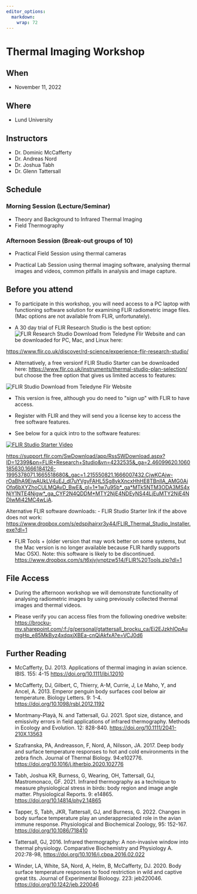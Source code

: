 ```yaml
---
editor_options: 
  markdown: 
    wrap: 72
---
```


# Thermal Imaging Workshop

## When

-   November 11, 2022

## Where

-   Lund University

## Instructors

-   Dr. Dominic McCafferty
-   Dr. Andreas Nord
-   Dr. Joshua Tabh
-   Dr. Glenn Tattersall

## Schedule

### Morning Session (Lecture/Seminar)

-   Theory and Background to Infrared Thermal Imaging
-   Field Thermography

### Afternoon Session (Break-out groups of 10)

-   Practical Field Session using thermal cameras

-   Practical Lab Session using thermal imaging software, analysing
    thermal images and videos, common pitfalls in analysis and image
    capture.

## Before you attend

-   To participate in this workshop, you will need access to a PC laptop
    with functioning software solution for examining FLIR radiometric
    image files. (Mac options are not available from FLIR,
    unfortunately).

- A 30 day trial of FLIR Research Studio is the best option:
![FLIR Research Studio Download from Teledyne Flir
Website](img/FLIR_Research_Studio_Download.png) and can be downloaded for PC, Mac, and Linux here:

https://www.flir.co.uk/discover/rd-science/experience-flir-research-studio/

-  Alternatively, a free versionf FLIR Studio Starter can be downloaded here: https://www.flir.co.uk/instruments/thermal-studio-plan-selection/ but choose the free option that gives us limited access to features:

![FLIR Studio Download from Teledyne Flir
Website](img/FLIR_Studio_Screenshot.png)

-   This version is free, although you do need to "sign up" with FLIR to
    have access.

-   Register with FLIR and they will send you a license key to access
    the free software features.

-   See below for a quick intro to the software features:

[![FLIR Studio Starter
Video](http://img.youtube.com/vi/sfrEELVn8Cg/0.jpg)](https://www.youtube.com/watch?v=sfrEELVn8Cg)


https://support.flir.com/SwDownload/app/RssSWDownload.aspx?ID=12399&pn=FLIR+Research+Studio&vn=4232535&_ga=2.46099620.1060185630.1666184126-1995378071.1665518680&_gac=1.215550821.1666007432.CjwKCAjw-rOaBhA9EiwAUkLV4uEJ_dl7uYVgyFAHL5Sg8ykXncxHhHE8TBnIlA_AMG0AiOfq6bXYZhoCULMQAvD_BwE&_gl=1*1w7u95b*_ga*MTk5NTM3ODA3MS4xNjY1NTE4Njgw*_ga_CYF2N4QDDM*MTY2NjE4NDEyNS44LjEuMTY2NjE4NDIwMi42MC4wLjA.




Alternative FLIR software downloads: - FLIR Studio Starter link if the
above does not work:
<https://www.dropbox.com/s/edspjhairxr3y44/FLIR_Thermal_Studio_Installer.exe?dl=1>

-   FLIR Tools + (older version that may work better on some systems,
    but the Mac version is no longer available because FLIR hardly
    supports Mac OSX). Note: this software is likely to be discontinued.
    <https://www.dropbox.com/s/t6xjvjvnptzw514/FLIR%20Tools.zip?dl=1>

## File Access

-   During the afternoon workshop we will demonstrate functionality of
    analysing radiometric images by using previously collected thermal
    images and thermal videos.

-   Please verify you can access files from the following onedrive
    website:
    <https://brocku-my.sharepoint.com/:f:/g/personal/gtattersall_brocku_ca/Ei2EJzkhlOpAumgHp_e85MkByz4xdqxjXBEa-cnQiAkfxA?e=VCJ0d6>

## Further Reading

-   McCafferty, DJ. 2013. Applications of thermal imaging in avian
    science. IBIS. 155: 4-15 <https://doi.org/10.1111/ibi.12010>

-   McCafferty, DJ, Gilbert, C, Thierry, A-M, Currie, J, Le Maho, Y, and
    Ancel, A. 2013. Emperor penguin body surfaces cool below air
    temperature. Biology Letters. 9: 1-4.
    <https://doi.org/10.1098/rsbl.2012.1192>

-   Montmany-Playà, N. and Tattersall, GJ. 2021. Spot size, distance,
    and emissivity errors in field applications of infrared
    thermography. Methods in Ecology and Evolution. 12: 828-840.
    <https://doi.org/10.1111/2041-210X.13563>

-   Szafranska, PA, Andreasson, F, Nord, A, Nilsson, JA. 2017. Deep body
    and surface temperature responses to hot and cold environments in
    the zebra finch. Journal of Thermal Biology. 94:e102776.
    <https://doi.org/10.1016/j.jtherbio.2020.102776>

-   Tabh, Joshua KR, Burness, G, Wearing, OH, Tattersall, GJ,
    Mastromonaco, GF. 2021. Infrared thermography as a technique to
    measure physiological stress in birds: body region and image angle
    matter. Physiological Reports. 9: e14865.
    <https://doi.org/10.14814/phy2.14865>

-   Tapper, S, Tabh, JKR, Tattersall, GJ, and Burness, G. 2022. Changes
    in body surface temperature play an underappreciated role in the
    avian immune response. Physiological and Biochemical Zoology, 95:
    152-167. <https://doi.org/10.1086/718410>

-   Tattersall, GJ, 2016. Infrared thermography: A non-invasive window
    into thermal physiology. Comparative Biochemistry and Physiology A.
    202:78-98, <https://doi.org/10.1016/j.cbpa.2016.02.022>

-   Winder, LA, White, SA, Nord, A, Helm, B, McCafferty, DJ. 2020. Body
    surface temperature responses to food restriction in wild and
    captive great tits. Journal of Experimental Bioloogy. 223:
    jeb220046. <https://doi.org/10.1242/jeb.220046>
